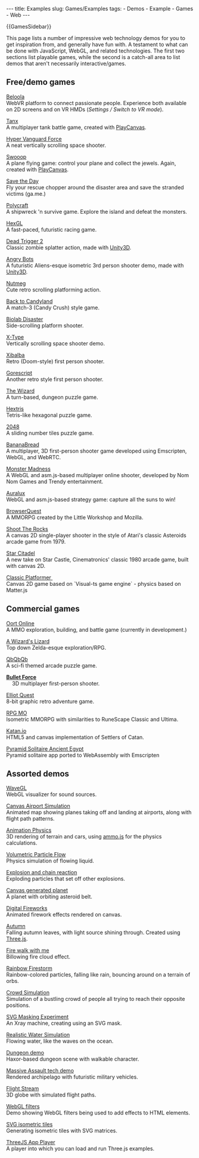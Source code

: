 --- title: Examples slug: Games/Examples tags: - Demos - Example - Games - Web ---

{{GamesSidebar}}

<span class="seoSummary">This page lists a number of impressive web technology demos for you to get inspiration from, and generally have fun with. A testament to what can be done with JavaScript, WebGL, and related technologies.</span> The first two sections list playable games, while the second is a catch-all area to list demos that aren't necessarily interactive/games.

Free/demo games
---------------

[Beloola](http://www.beloola.com)  
WebVR platform to connect passionate people. Experience both available on 2D screens and on VR HMDs (*Settings / Switch to VR mode*).

[Tanx](https://playcanv.as/p/aP0oxhUr)  
A multiplayer tank battle game, created with [PlayCanvas](https://playcanvas.com/).

[Hyper Vanguard Force](https://robertsspaceindustries.com/comm-link/transmission/14704-Hyper-Vanguard-Force)  
A neat vertically scrolling space shooter.

[Swooop](https://playcanv.as/p/JtL2iqIH)  
A plane flying game: control your plane and collect the jewels. Again, created with [PlayCanvas](https://playcanvas.com/).

[Save the Day](https://ga.me/games/save-the-day)  
Fly your rescue chopper around the disaster area and save the stranded victims (ga.me.)

[Polycraft](https://ga.me/games/polycraft)  
A shipwreck 'n survive game. Explore the island and defeat the monsters.

[HexGL](https://hexgl.bkcore.com/)  
A fast-paced, futuristic racing game.

[Dead Trigger 2](https://beta.unity3d.com/jonas/DT2/)  
Classic zombie splatter action, made with [Unity3D](https://unity3d.com/).

[Angry Bots](https://beta.unity3d.com/jonas/AngryBots/)  
A futuristic Aliens-esque isometric 3rd person shooter demo, made with [Unity3D](https://unity3d.com/).

[Nutmeg](http://sandbox.photonstorm.com/html5/nutmeg/)  
Cute retro scrolling platforming action.

[Back to Candyland](http://www.zibbo.com/game/match-3-games-top/back-to-candyland-episode-1)  
A match-3 (Candy Crush) style game.

[Biolab Disaster](https://playbiolab.com/)  
Side-scrolling platform shooter.

[X-Type](https://phoboslab.org/xtype/)  
Vertically scrolling space shooter demo.

[Xibalba](https://phoboslab.org/xibalba/)  
Retro (Doom-style) first person shooter.

[Gorescript](https://timeinvariant.github.io/gorescript/play/)  
Another retro style first person shooter.

[The Wizard](https://hypnoticowl.com/games/the-wizard/)  
A turn-based, dungeon puzzle game.

[Hextris](https://hextris.io/)  
Tetris-like hexagonal puzzle game.

[2048](https://gabrielecirulli.github.io/2048/)  
A sliding number tiles puzzle game.

[BananaBread](https://github.com/kripken/BananaBread/)  
A multiplayer, 3D first-person shooter game developed using Emscripten, WebGL, and WebRTC.

[Monster Madness](https://hacks.mozilla.org/2013/12/monster-madness-creating-games-on-the-web-with-emscripten/)  
A WebGL and asm.js-based multiplayer online shooter, developed by Nom Nom Games and Trendy entertainment.

[Auralux](http://www.auraluxgame.com/game/)  
WebGL and asm.js-based strategy game: capture all the suns to win!

[BrowserQuest](http://browserquest.mozilla.org/)  
A MMORPG created by the Little Workshop and Mozilla.

[Shoot The Rocks](https://arcade.ly/games/asteroids/)  
A canvas 2D single-player shooter in the style of Atari's classic Asteroids arcade game from 1979.

[Star Citadel](https://arcade.ly/games/starcastle/)  
A new take on Star Castle, Cinematronics' classic 1980 arcade game, built with canvas 2D.

[Classic Platformer ](https://maximumroulette.com/applications/visual-typescript-game-engine/single-player/app.html)  
Canvas 2D game based on \`Visual-ts game engine\` - physics based on Matter.js 

Commercial games
----------------

[Oort Online](http://oortonline.com/)  
A MMO exploration, building, and battle game (currently in development.)

[A Wizard's Lizard](http://www.wizardslizard.com/)  
Top down Zelda-esque exploration/RPG.

[QbQbQb](http://qbqbqb.rezoner.net/)   
A sci-fi themed arcade puzzle game.

**[Bullet Force](https://www.crazygames.com/game/bullet-force-multiplayer)**  
    3D multiplayer first-person shooter.

[Elliot Quest](https://elliotquest.com/)  
8-bit graphic retro adventure game.

[RPG MO](https://data.mo.ee/index2.html)  
Isometric MMORPG with similarities to RuneScape Classic and Ultima.

[Katan.io](https://katan.io/)  
HTML5 and canvas implementation of Settlers of Catan.

[Pyramid Solitaire Ancient Egypt](https://www.solitaireparadise.com/games_list/pyramid_solitaire_ancient_egypt.html)  
Pyramid solitaire app ported to WebAssembly with Emscripten

Assorted demos
--------------

[WaveGL](https://greweb.me/wavegl/)  
WebGL visualizer for sound sources.

[Canvas Airport Simulation](https://codepen.io/jackrugile/pen/CdKGx/)  
Animated map showing planes taking off and landing at airports, along with flight path patterns.

[Animation Physics](https://alteredqualia.com/xg/examples/animation_physics_terrain.html)  
3D rendering of terrain and cars, using [ammo.js](https://github.com/kripken/ammo.js) for the physics calculations.

[Volumetric Particle Flow](https://david.li/flow/)  
Physics simulation of flowing liquid.

[Explosion and chain reaction](https://codepen.io/artzub/pen/gszpJ/)  
Exploding particles that set off other explosions.

[Canvas generated planet](https://codepen.io/AshKyd/pen/sylFw)  
A planet with orbiting asteroid belt.

[Digital Fireworks](https://codepen.io/zadvorsky/pen/FAmuL)  
Animated firework effects rendered on canvas.

[Autumn](http://oos.moxiecode.com/js_webgl/autumn/)  
Falling autumn leaves, with light source shining through. Created using [Three.js](https://github.com/mrdoob/three.js).

[Fire walk with me](http://inear.se/fireshader/)  
Billowing fire cloud effect.

[Rainbow Firestorm](https://codepen.io/jackrugile/pen/AokpF)  
Rainbow-colored particles, falling like rain, bouncing around on a terrain of orbs.

[Crowd Simulation](http://visualiser.fr/babylon/crowd/)  
Simulation of a bustling crowd of people all trying to reach their opposite positions.

[SVG Masking Experiment](https://codepen.io/noeldelgado/pen/ByxQjL)  
An Xray machine, creating using an SVG mask.

[Realistic Water Simulation](https://www.shadertoy.com/view/Ms2SD1)  
Flowing water, like the waves on the ocean.

[Dungeon demo](https://www.haxor.xyz/demos/1.0/dungeon/)  
Haxor-based dungeon scene with walkable character.

[Massive Assault tech demo](http://massiveassaultnetwork.com/html5/)  
Rendered archipelago with futuristic military vehicles.

[Flight Stream](https://callumprentice.github.io/apps/flight_stream/index.html)  
3D globe with simulated flight paths.

[WebGL filters](http://pixelscommander.com/polygon/htmlgl/demo/filters.html)  
Demo showing WebGL filters being used to add effects to HTML elements.

[SVG isometric tiles](https://codepen.io/AshKyd/pen/zxmgzV)  
Generating isometric tiles with SVG matrices.

[ThreeJS App Player](https://jsfiddle.net/jetienne/rkth90c9/)  
A player into which you can load and run Three.js examples.
